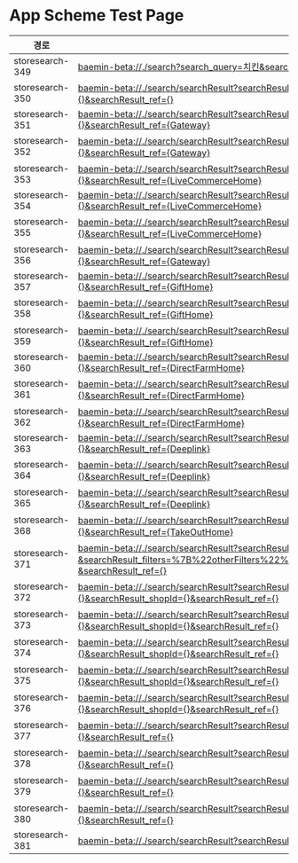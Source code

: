 # App Scheme Test Page

<html>
  <head></head>
  <body>
    <table class="table table-striped">
    <thead>
    <tr>
        <th scope="col">경로</th>
        <th scope="col">App Scheme</th>
    </tr>
    </thead>
    <tbody>
    <tr>
        <td>
            storesearch-349
        </td>
        <td>
            <a class="baeminScheme" href="baemin-beta://./search?search_query=치킨&search_ref={}">baemin-beta://./search?search_query=치킨&search_ref={}
</a>
        </td>
    </tr>
    <tr>
        <td>
            storesearch-350
        </td>
        <td>
            <a class="baeminScheme" href="baemin-beta://./search/searchResult?searchResult_serviceTab={ALL}&searchResult_query=치킨&searchResult_filters={}&searchResult_ref={}">baemin-beta://./search/searchResult?searchResult_serviceTab={ALL}&searchResult_query=치킨&searchResult_filters={}&searchResult_ref={}</a>
        </td>
    </tr>
    <tr>
        <td>
            storesearch-351
        </td>
        <td>
            <a class="baeminScheme" href="baemin-beta://./search/searchResult?searchResult_serviceTab={ALL}&searchResult_query=BBQ&searchResult_filters={}&searchResult_ref={Gateway}">baemin-beta://./search/searchResult?searchResult_serviceTab={ALL}&searchResult_query=BBQ&searchResult_filters={}&searchResult_ref={Gateway}</a>
        </td>
    </tr>
    <tr>
        <td>
            storesearch-352
        </td>
        <td>
            <a class="baeminScheme" href="baemin-beta://./search/searchResult?searchResult_serviceTab={ALL}&searchResult_query=퍼퓸&searchResult_filters={}&searchResult_ref={Gateway}">baemin-beta://./search/searchResult?searchResult_serviceTab={ALL}&searchResult_query=퍼퓸&searchResult_filters={}&searchResult_ref={Gateway}</a>
        </td>
    </tr>
    <tr>
        <td>
            storesearch-353
        </td>
        <td>
            <a class="baeminScheme" href="baemin-beta://./search/searchResult?searchResult_serviceTab={ALL}&searchResult_query=티셔츠&searchResult_filters={}&searchResult_ref={LiveCommerceHome}">baemin-beta://./search/searchResult?searchResult_serviceTab={ALL}&searchResult_query=티셔츠&searchResult_filters={}&searchResult_ref={LiveCommerceHome}</a>
        </td>
    </tr>
    <tr>
        <td>
            storesearch-354
        </td>
        <td>
            <a class="baeminScheme" href="baemin-beta://./search/searchResult?searchResult_serviceTab={ALL}&searchResult_query=BBQ&searchResult_filters={}&searchResult_ref={LiveCommerceHome}">baemin-beta://./search/searchResult?searchResult_serviceTab={ALL}&searchResult_query=BBQ&searchResult_filters={}&searchResult_ref={LiveCommerceHome}</a>
        </td>
    </tr>
    <tr>
        <td>
            storesearch-355
        </td>
        <td>
            <a class="baeminScheme" href="baemin-beta://./search/searchResult?searchResult_serviceTab={ALL}&searchResult_query=퍼퓸&searchResult_filters={}&searchResult_ref={LiveCommerceHome}">baemin-beta://./search/searchResult?searchResult_serviceTab={ALL}&searchResult_query=퍼퓸&searchResult_filters={}&searchResult_ref={LiveCommerceHome}</a>
        </td>
    </tr>
    <tr>
        <td>
            storesearch-356
        </td>
        <td>
            <a class="baeminScheme" href="baemin-beta://./search/searchResult?searchResult_serviceTab={ALL}&searchResult_query=티셔츠&searchResult_filters={}&searchResult_ref={Gateway}">baemin-beta://./search/searchResult?searchResult_serviceTab={ALL}&searchResult_query=티셔츠&searchResult_filters={}&searchResult_ref={Gateway}</a>
        </td>
    </tr>
    <tr>
        <td>
            storesearch-357
        </td>
        <td>
            <a class="baeminScheme" href="baemin-beta://./search/searchResult?searchResult_serviceTab={ALL}&searchResult_query=BBQ&searchResult_filters={}&searchResult_ref={GiftHome}">baemin-beta://./search/searchResult?searchResult_serviceTab={ALL}&searchResult_query=BBQ&searchResult_filters={}&searchResult_ref={GiftHome}</a>
        </td>
    </tr>
    <tr>
        <td>
            storesearch-358
        </td>
        <td>
            <a class="baeminScheme" href="baemin-beta://./search/searchResult?searchResult_serviceTab={ALL}&searchResult_query=퍼퓸&searchResult_filters={}&searchResult_ref={GiftHome}">baemin-beta://./search/searchResult?searchResult_serviceTab={ALL}&searchResult_query=퍼퓸&searchResult_filters={}&searchResult_ref={GiftHome}</a>
        </td>
    </tr>
    <tr>
        <td>
            storesearch-359
        </td>
        <td>
            <a class="baeminScheme" href="baemin-beta://./search/searchResult?searchResult_serviceTab={ALL}&searchResult_query=티셔츠&searchResult_filters={}&searchResult_ref={GiftHome}">baemin-beta://./search/searchResult?searchResult_serviceTab={ALL}&searchResult_query=티셔츠&searchResult_filters={}&searchResult_ref={GiftHome}</a>
        </td>
    </tr>
    <tr>
        <td>
            storesearch-360
        </td>
        <td>
            <a class="baeminScheme" href="baemin-beta://./search/searchResult?searchResult_serviceTab={ALL}&searchResult_query=BBQ&searchResult_filters={}&searchResult_ref={DirectFarmHome}">baemin-beta://./search/searchResult?searchResult_serviceTab={ALL}&searchResult_query=BBQ&searchResult_filters={}&searchResult_ref={DirectFarmHome}</a>
        </td>
    </tr>
    <tr>
        <td>
            storesearch-361
        </td>
        <td>
            <a class="baeminScheme" href="baemin-beta://./search/searchResult?searchResult_serviceTab={ALL}&searchResult_query=퍼퓸&searchResult_filters={}&searchResult_ref={DirectFarmHome}">baemin-beta://./search/searchResult?searchResult_serviceTab={ALL}&searchResult_query=퍼퓸&searchResult_filters={}&searchResult_ref={DirectFarmHome}</a>
        </td>
    </tr>
    <tr>
        <td>
            storesearch-362
        </td>
        <td>
            <a class="baeminScheme" href="baemin-beta://./search/searchResult?searchResult_serviceTab={ALL}&searchResult_query=티셔츠&searchResult_filters={}&searchResult_ref={DirectFarmHome}">baemin-beta://./search/searchResult?searchResult_serviceTab={ALL}&searchResult_query=티셔츠&searchResult_filters={}&searchResult_ref={DirectFarmHome}</a>
        </td>
    </tr>
    <tr>
        <td>
            storesearch-363
        </td>
        <td>
            <a class="baeminScheme" href="baemin-beta://./search/searchResult?searchResult_serviceTab={ALL}&searchResult_query=BBQ&searchResult_filters={}&searchResult_ref={Deeplink}">baemin-beta://./search/searchResult?searchResult_serviceTab={ALL}&searchResult_query=BBQ&searchResult_filters={}&searchResult_ref={Deeplink}</a>
        </td>
    </tr>
    <tr>
        <td>
            storesearch-364
        </td>
        <td>
            <a class="baeminScheme" href="baemin-beta://./search/searchResult?searchResult_serviceTab={ALL}&searchResult_query=퍼퓸&searchResult_filters={}&searchResult_ref={Deeplink}">baemin-beta://./search/searchResult?searchResult_serviceTab={ALL}&searchResult_query=퍼퓸&searchResult_filters={}&searchResult_ref={Deeplink}</a>
        </td>
    </tr>
    <tr>
        <td>
            storesearch-365
        </td>
        <td>
            <a class="baeminScheme" href="baemin-beta://./search/searchResult?searchResult_serviceTab={ALL}&searchResult_query=티셔츠&searchResult_filters={}&searchResult_ref={Deeplink}">baemin-beta://./search/searchResult?searchResult_serviceTab={ALL}&searchResult_query=티셔츠&searchResult_filters={}&searchResult_ref={Deeplink}</a>
        </td>
    </tr>
    <tr>
        <td>
            storesearch-368
        </td>
        <td>
            <a class="baeminScheme" href="baemin-beta://./search/searchResult?searchResult_serviceTab={BAEMIN}&searchResult_query=치킨&searchResult_filters={}&searchResult_ref={TakeOutHome}
">baemin-beta://./search/searchResult?searchResult_serviceTab={BAEMIN}&searchResult_query=치킨&searchResult_filters={}&searchResult_ref={TakeOutHome}
</a>
        </td>
    </tr>
    <tr>
        <td>
            storesearch-371
        </td>
        <td>
            <a class="baeminScheme" href="baemin-beta://./search/searchResult?searchResult_serviceTab={BAEMIN}&searchResult_query=치킨&searchResult_filters=%7B%22otherFilters%22%3A%5B%7B%22code%22%3A%22OTHER__BAEMIN_ORDER%22%7D%5D%7D%0A &searchResult_ref={}
">baemin-beta://./search/searchResult?searchResult_serviceTab={BAEMIN}&searchResult_query=치킨&searchResult_filters=%7B%22otherFilters%22%3A%5B%7B%22code%22%3A%22OTHER__BAEMIN_ORDER%22%7D%5D%7D%0A &searchResult_ref={}
</a>
        </td>
    </tr>
    <tr>
        <td>
            storesearch-372
        </td>
        <td>
            <a class="baeminScheme" href="baemin-beta://./search/searchResult?searchResult_serviceTab={BAEMIN_STORE}&searchResult_query=우유&searchResult_sellerId={}&searchResult_shopId={}&searchResult_ref={}
">baemin-beta://./search/searchResult?searchResult_serviceTab={BAEMIN_STORE}&searchResult_query=우유&searchResult_sellerId={}&searchResult_shopId={}&searchResult_ref={}
</a>
        </td>
    </tr>
    <tr>
        <td>
            storesearch-373
        </td>
        <td>
            <a class="baeminScheme" href="baemin-beta://./search/searchResult?searchResult_serviceTab={BAEMIN_STORE}&searchResult_query=우유&searchResult_sellerId={}&searchResult_shopId={}&searchResult_ref={}
">baemin-beta://./search/searchResult?searchResult_serviceTab={BAEMIN_STORE}&searchResult_query=우유&searchResult_sellerId={}&searchResult_shopId={}&searchResult_ref={}
</a>
        </td>
    </tr>
    <tr>
        <td>
            storesearch-374
        </td>
        <td>
            <a class="baeminScheme" href="baemin-beta://./search/searchResult?searchResult_serviceTab={BAEMIN_STORE}&searchResult_query=우유&searchResult_sellerId={}&searchResult_shopId={}&searchResult_ref={}
">baemin-beta://./search/searchResult?searchResult_serviceTab={BAEMIN_STORE}&searchResult_query=우유&searchResult_sellerId={}&searchResult_shopId={}&searchResult_ref={}
</a>
        </td>
    </tr>
    <tr>
        <td>
            storesearch-375
        </td>
        <td>
            <a class="baeminScheme" href="baemin-beta://./search/searchResult?searchResult_serviceTab={BAEMIN_STORE}&searchResult_query=우유&searchResult_sellerId={}&searchResult_shopId={}&searchResult_ref={}
">baemin-beta://./search/searchResult?searchResult_serviceTab={BAEMIN_STORE}&searchResult_query=우유&searchResult_sellerId={}&searchResult_shopId={}&searchResult_ref={}
</a>
        </td>
    </tr>
    <tr>
        <td>
            storesearch-376
        </td>
        <td>
            <a class="baeminScheme" href="baemin-beta://./search/searchResult?searchResult_serviceTab={BAEMIN_STORE}&searchResult_query=우유&searchResult_sellerId={}&searchResult_shopId={}&searchResult_ref={}
">baemin-beta://./search/searchResult?searchResult_serviceTab={BAEMIN_STORE}&searchResult_query=우유&searchResult_sellerId={}&searchResult_shopId={}&searchResult_ref={}
</a>
        </td>
    </tr>
    <tr>
        <td>
            storesearch-377
        </td>
        <td>
            <a class="baeminScheme" href="baemin-beta://./search/searchResult?searchResult_serviceTab={BMART}&searchResult_query=샴푸&searchResult_filters={}&searchResult_ref={}">baemin-beta://./search/searchResult?searchResult_serviceTab={BMART}&searchResult_query=샴푸&searchResult_filters={}&searchResult_ref={}</a>
        </td>
    </tr>
    <tr>
        <td>
            storesearch-378
        </td>
        <td>
            <a class="baeminScheme" href="baemin-beta://./search/searchResult?searchResult_serviceTab={BMART}&searchResult_query=치킨&searchResult_filters={}&searchResult_ref={}">baemin-beta://./search/searchResult?searchResult_serviceTab={BMART}&searchResult_query=치킨&searchResult_filters={}&searchResult_ref={}</a>
        </td>
    </tr>
    <tr>
        <td>
            storesearch-379
        </td>
        <td>
            <a class="baeminScheme" href="baemin-beta://./search/searchResult?searchResult_serviceTab={BMART}&searchResult_query=치킨&searchResult_filters={}&searchResult_ref={}">baemin-beta://./search/searchResult?searchResult_serviceTab={BMART}&searchResult_query=치킨&searchResult_filters={}&searchResult_ref={}</a>
        </td>
    </tr>
    <tr>
        <td>
            storesearch-380
        </td>
        <td>
            <a class="baeminScheme" href="baemin-beta://./search/searchResult?searchResult_serviceTab={BMART}&searchResult_query=치킨&searchResult_filters={}&searchResult_ref={}">baemin-beta://./search/searchResult?searchResult_serviceTab={BMART}&searchResult_query=치킨&searchResult_filters={}&searchResult_ref={}</a>
        </td>
    </tr>
    <tr>
        <td>
            storesearch-381
        </td>
        <td>
            <a class="baeminScheme" href="baemin-beta://./search/searchResult?searchResult_query=치킨&searchResult_filters={}&searchResult_ref={}">baemin-beta://./search/searchResult?searchResult_query=치킨&searchResult_filters={}&searchResult_ref={}</a>
        </td>
    </tr>
 

